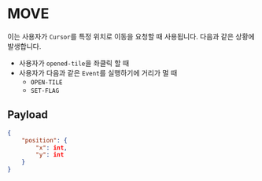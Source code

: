 # MOVE

이는 사용자가 `Cursor`를 특정 위치로 이동을 요청할 때 사용됩니다.
다음과 같은 상황에 발생합니다.
- 사용자가 `opened-tile`을 좌클릭 할 때
- 사용자가 다음과 같은 `Event`를 실행하기에 거리가 멀 때
  - `OPEN-TILE`
  - `SET-FLAG`

## Payload
```json
{
    "position": {
        "x": int,
        "y": int
    }
}
```